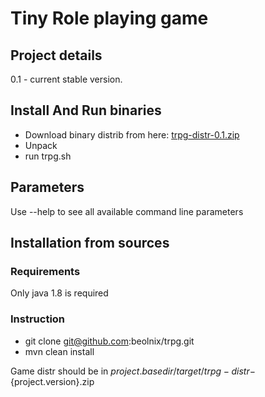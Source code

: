 # Tiny Role playing game

## Project details
0.1 - current stable version.

## Install And Run binaries
- Download binary distrib from here: [trpg-distr-0.1.zip](http://nexus.beolnix.com/service/local/repositories/releases/content/com/beolnix/trpg-distr/0.1/trpg-distr-0.1.zip)
- Unpack
- run trpg.sh

## Parameters
Use --help to see all available command line parameters

## Installation from sources

### Requirements

Only java 1.8 is required

### Instruction

- git clone git@github.com:beolnix/trpg.git
- mvn clean install

Game distr should be in ${project.basedir}/target/trpg-distr-${project.version}.zip

